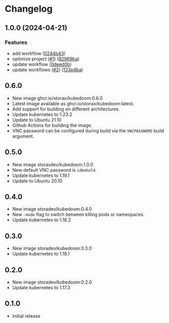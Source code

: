 # Changelog

## 1.0.0 (2024-04-21)


### Features

* add workflow ([0244b43](https://github.com/beholdenkey/kubedoom/commit/0244b4326f9324c3bd91efa648344fdf93140c87))
* optimize project ([#1](https://github.com/beholdenkey/kubedoom/issues/1)) ([82969ba](https://github.com/beholdenkey/kubedoom/commit/82969ba4c2b0e2695814225b660a2b333acd1477))
* update workflow ([0deed0b](https://github.com/beholdenkey/kubedoom/commit/0deed0b0fa35da84d96c7d2d521231a8e2f39168))
* update workflows ([#2](https://github.com/beholdenkey/kubedoom/issues/2)) ([133e4ba](https://github.com/beholdenkey/kubedoom/commit/133e4bacdb5cbfb33887235ed36c8ede66a892f5))

## 0.6.0

- New image ghcr.io/storax/kubedoom:0.6.0
- Latest image available as ghcr.io/storax/kubedoom:latest.
- Add support for building on different architectures.
- Update kubernetes to 1.23.2
- Update to Ubuntu 21.10
- Github Actions for building the image.
- VNC password can be configured during build via the `VNCPASSWORD` build argument.

## 0.5.0

- New image storaxdev/kubedoom:1.0.0
- New default VNC password is `idbehold`.
- Update kubernetes to 1.19.1
- Update to Ubuntu 20.10

## 0.4.0

- New image storadev/kubedoom:0.4.0
- New `-mode` flag to switch between killing pods or namespaces.
- Update kubernetes to 1.18.2

## 0.3.0

- New image storadev/kubedoom:0.3.0
- Update kubernetes to 1.18.1

## 0.2.0

- New image storadev/kubedoom:0.2.0
- Update kubernetes to 1.17.3

## 0.1.0

- Initial release
